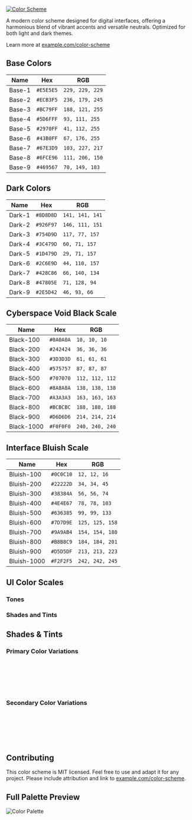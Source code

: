 [![Color Scheme](_images/color-scheme-dark.png)](https://example.com/color-scheme)

A modern color scheme designed for digital interfaces, offering a harmonious blend of vibrant accents and versatile neutrals. Optimized for both light and dark themes.

Learn more at [example.com/color-scheme](https://example.com/color-scheme)

## Base Colors

| Name    | Hex       | RGB             |
|---------|-----------|-----------------|
| Base-1  | `#E5E5E5` | `229, 229, 229` |
| Base-2  | `#ECB3F5` | `236, 179, 245` |
| Base-3  | `#BC79FF` | `188, 121, 255` |
| Base-4  | `#5D6FFF` | `93, 111, 255`  |
| Base-5  | `#2970FF` | `41, 112, 255`  |
| Base-6  | `#43B0FF` | `67, 176, 255`  |
| Base-7  | `#67E3D9` | `103, 227, 217` |
| Base-8  | `#6FCE96` | `111, 206, 150` |
| Base-9  | `#469567` | `70, 149, 103`  |

## Dark Colors

| Name     | Hex       | RGB             |
|----------|-----------|-----------------|
| Dark-1   | `#8D8D8D` | `141, 141, 141` |
| Dark-2   | `#926F97` | `146, 111, 151` |
| Dark-3   | `#754D9D` | `117, 77, 157`  |
| Dark-4   | `#3C479D` | `60, 71, 157`   |
| Dark-5   | `#1D479D` | `29, 71, 157`   |
| Dark-6   | `#2C6E9D` | `44, 110, 157`  |
| Dark-7   | `#428C86` | `66, 140, 134`  |
| Dark-8   | `#47805E` | `71, 128, 94`   |
| Dark-9   | `#2E5D42` | `46, 93, 66`    |

## Cyberspace Void Black Scale

| Name       | Hex       | RGB             |
|------------|-----------|-----------------|
| Black-100  | `#0A0A0A` | `10, 10, 10`    |
| Black-200  | `#242424` | `36, 36, 36`    |
| Black-300  | `#3D3D3D` | `61, 61, 61`    |
| Black-400  | `#575757` | `87, 87, 87`    |
| Black-500  | `#707070` | `112, 112, 112` |
| Black-600  | `#8A8A8A` | `138, 138, 138` |
| Black-700  | `#A3A3A3` | `163, 163, 163` |
| Black-800  | `#BCBCBC` | `188, 188, 188` |
| Black-900  | `#D6D6D6` | `214, 214, 214` |
| Black-1000 | `#F0F0F0` | `240, 240, 240` |

## Interface Bluish Scale

| Name          | Hex       | RGB             |
|---------------|-----------|-----------------|
| Bluish-100    | `#0C0C10` | `12, 12, 16`    |
| Bluish-200    | `#22222D` | `34, 34, 45`    |
| Bluish-300    | `#38384A` | `56, 56, 74`    |
| Bluish-400    | `#4E4E67` | `78, 78, 103`   |
| Bluish-500    | `#636385` | `99, 99, 133`   |
| Bluish-600    | `#7D7D9E` | `125, 125, 158` |
| Bluish-700    | `#9A9AB4` | `154, 154, 180` |
| Bluish-800    | `#B8B8C9` | `184, 184, 201` |
| Bluish-900    | `#D5D5DF` | `213, 213, 223` |
| Bluish-1000   | `#F2F2F5` | `242, 242, 245` |

## UI Color Scales

### Tones


### Shades and Tints


## Shades & Tints

### Primary Color Variations
<svg xmlns="http://www.w3.org/2000/svg" width="400" height="80" viewBox="0 0 400 80">
    <!-- SVG code for primary color shades/tints -->
</svg>

### Secondary Color Variations
<svg xmlns="http://www.w3.org/2000/svg" width="400" height="80" viewBox="0 0 400 80">
    <!-- SVG code for secondary color shades/tints -->
</svg>

## Contributing
This color scheme is MIT licensed. Feel free to use and adapt it for any project. Please include attribution and link to [example.com/color-scheme](https://example.com/color-scheme).

## Full Palette Preview
![Color Palette](_images/full-palette.png)
